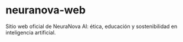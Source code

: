 # neuranova-web
Sitio web oficial de NeuraNova AI: ética, educación y sostenibilidad en inteligencia artificial.
